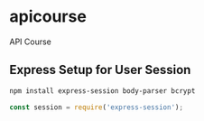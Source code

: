 # apicourse
API Course 



## Express Setup for User Session

~~~sh
npm install express-session body-parser bcrypt
~~~

~~~js
const session = require('express-session');
~~~